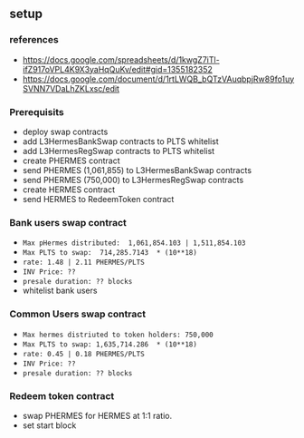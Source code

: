 ## setup

### references
- https://docs.google.com/spreadsheets/d/1kwgZ7iTl-ifZ917oVPL4K9X3yaHqQuKv/edit#gid=1355182352
- https://docs.google.com/document/d/1rtLWQB_bQTzVAuqbpjRw89fo1uySVNN7VDaLhZKLxsc/edit

### Prerequisits
- deploy swap contracts
- add L3HermesBankSwap contracts to PLTS whitelist
- add L3HermesRegSwap contracts to PLTS whitelist
- create PHERMES contract
- send PHERMES (1,061,855) to L3HermesBankSwap contracts
- send PHERMES (750,000) to L3HermesRegSwap contracts
- create HERMES contract
- send HERMES to RedeemToken contract

### Bank users swap contract
- `Max pHermes distributed:  1,061,854.103 | 1,511,854.103`
- `Max PLTS to swap:  714,285.7143  * (10**18)`
- `rate: 1.48 | 2.11 PHERMES/PLTS`
- `INV Price: ?? `
- `presale duration: ?? blocks`
- whitelist bank users

### Common Users swap contract
- `Max hermes distriuted to token holders: 750,000`
- `Max PLTS to swap: 1,635,714.286  * (10**18)`
- `rate: 0.45 | 0.18 PHERMES/PLTS`
- `INV Price: ??  `
- `presale duration: ?? blocks`


### Redeem token contract
- swap PHERMES for HERMES at 1:1 ratio.
- set start block